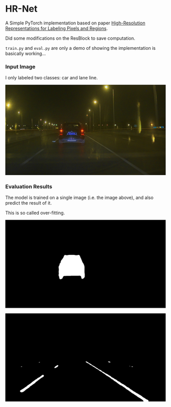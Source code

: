 # HR-Net

A Simple PyTorch implementation based on paper [High-Resolution Representations for Labeling Pixels and Regions](https://arxiv.org/abs/1904.04514).

Did some modifications on the ResBlock to save computation. 

`train.py` and `eval.py` are only a demo of showing the implementation is basically working...

### Input Image
I only labeled two classes: car and lane line.

![Input](https://github.com/brianlan/HR-Net/blob/master/data/night.jpg?raw=true)


### Evaluation Results
The model is trained on a single image (i.e. the image above), and also predict the result of it.

This is so called over-fitting.

![car](https://github.com/brianlan/HR-Net/blob/master/results/car.png?raw=true)

![lane](https://github.com/brianlan/HR-Net/blob/master/results/lane.png?raw=true)
